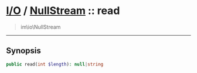 # [I/O](io.md) / [NullStream](io-NullStream.md) :: read
 > im\io\NullStream
____

## Synopsis
```php
public read(int $length): null|string
```
